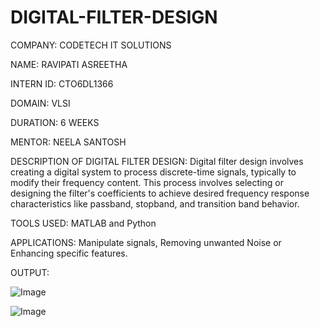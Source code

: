 # DIGITAL-FILTER-DESIGN

COMPANY: CODETECH IT SOLUTIONS

NAME: RAVIPATI ASREETHA

INTERN ID: CTO6DL1366

DOMAIN: VLSI

DURATION: 6 WEEKS

MENTOR: NEELA SANTOSH

DESCRIPTION OF DIGITAL FILTER DESIGN: Digital filter design involves creating a digital system to process discrete-time signals, typically to modify their frequency content. This process involves selecting or designing the filter's coefficients to achieve desired frequency response characteristics like passband, stopband, and transition band behavior.

TOOLS USED: MATLAB and Python

APPLICATIONS: Manipulate signals, Removing unwanted Noise or Enhancing specific features.

OUTPUT:

![Image](https://github.com/user-attachments/assets/9225c18f-31b7-42dd-a944-67cdf7691e21)

![Image](https://github.com/user-attachments/assets/cdaebaaa-084b-4577-aac5-f1b48a71e0e3)
